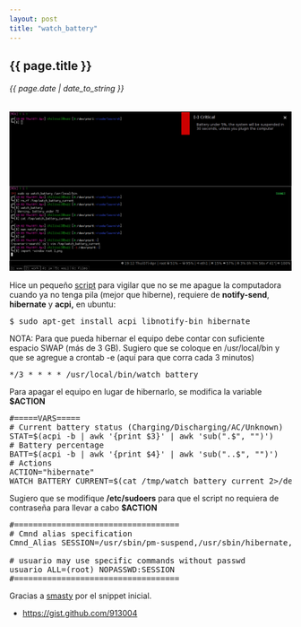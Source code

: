 ```yaml
---
layout: post
title: "watch_battery"
---
```


## {{ page.title }}
###### {{ page.date | date_to_string }}

**[![](/assets/img/40.png)](/assets/img/40.png)**

Hice un pequeño [script](https://gist.github.com/913004) para vigilar que no se me apague la computadora cuando ya no tenga pila (mejor que hiberne), requiere de **notify-send**, **hibernate** y **acpi,** en ubuntu:

<pre class="sh_sh">
$ sudo apt-get install acpi libnotify-bin hibernate
</pre>

NOTA: Para que pueda hibernar el equipo debe contar con suficiente espacio SWAP (más de 3 GB). Sugiero que se coloque en /usr/local/bin y que se agregue a crontab -e (aquí para que corra cada 3 minutos)

<pre class="sh_log">
*/3 * * * * /usr/local/bin/watch_battery
</pre>

Para apagar el equipo en lugar de hibernarlo, se modifica la variable **$ACTION**

<pre class="sh_sh">
#=====VARS=====
# Current battery status (Charging/Discharging/AC/Unknown)
STAT=$(acpi -b | awk '{print $3}' | awk 'sub(".$", "")')
# Battery percentage
BATT=$(acpi -b | awk '{print $4}' | awk 'sub("..$", "")')
# Actions
ACTION="hibernate"
WATCH_BATTERY_CURRENT=$(cat /tmp/watch_battery_current 2>/dev/null)
</pre>

Sugiero que se modifique **/etc/sudoers** para que el script no requiera de contraseña para llevar a cabo **$ACTION**

<pre class="sh_properties">
#===================================
# Cmnd alias specification
Cmnd_Alias SESSION=/usr/sbin/pm-suspend,/usr/sbin/hibernate,/sbin/shutdown

# usuario may use specific commands without passwd
usuario ALL=(root) NOPASSWD:SESSION
#===================================
</pre>

Gracias a [smasty](http://forums.debian.net/viewtopic.php?f=8&amp;t=52115#p299406) por el snippet inicial.

- https://gist.github.com/913004
